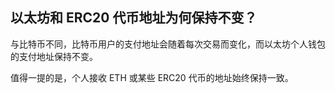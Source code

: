 ## 以太坊和 ERC20 代币地址为何保持不变？

与比特币不同，比特币用户的支付地址会随着每次交易而变化，而以太坊个人钱包的支付地址保持不变。

值得一提的是，个人接收 ETH 或某些 ERC20 代币的地址始终保持一致。
